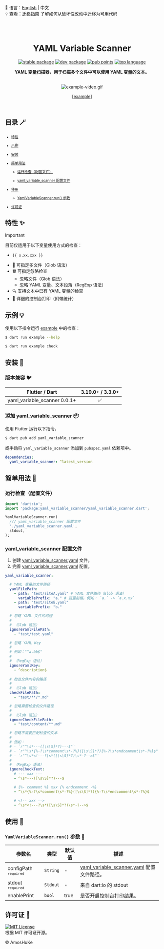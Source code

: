 📓 语言：[English](README.md) | 中文  
💡 查看：[迁移指南][] 了解如何从破坏性改动中迁移为可用代码  

<br/><br/>

<h1 align="center">YAML Variable Scanner</h1>

<p align="center">
  <a href="https://pub.dev/packages/yaml_variable_scanner"><img src="https://img.shields.io/pub/v/yaml_variable_scanner?color=3e4663&label=stable&logo=flutter" alt="stable package" /></a>
  <a href="https://pub.dev/packages/yaml_variable_scanner"><img src="https://img.shields.io/pub/v/yaml_variable_scanner?color=3e4663&label=dev&logo=flutter&include_prereleases" alt="dev package" /></a>
  <a href="https://pub.dev/packages/yaml_variable_scanner/score"><img src="https://img.shields.io/pub/points/yaml_variable_scanner?color=2E8B57&logo=flutter" alt="pub points" /></a>
  <a href="https://pub.dev/packages/yaml_variable_scanner"><img src="https://img.shields.io/github/languages/top/AmosHuKe/yaml_variable_scanner?color=00B4AB" alt="top language" /></a>
</p>

<p align="center">
  <strong>YAML 变量扫描器，用于扫描多个文件中可以使用 YAML 变量的文本。</strong>
</p>

<br/>

<div align="center">
  <img alt="example-video.gif" src="https://raw.githubusercontent.com/AmosHuKe/yaml_variable_scanner/main/README/example-video.gif" />

  [[example][]]

</div>

<br/>

## 目录 🪄

<sub>

- [特性](#特性-)

- [示例](#示例-)

- [安装](#安装-)

- [简单用法](#简单用法-)

  - [运行检查（配置文件）](#运行检查配置文件)

  - [yaml_variable_scanner 配置文件](#yaml_variable_scanner-配置文件)

- [使用](#使用-)

  - [YamlVariableScanner.run() 参数](#yamlvariablescannerrun-参数-)

- [许可证](#许可证-)

</sub>


## 特性 ✨

> [!IMPORTANT]  
> 目前仅适用于以下变量使用方式的检查：  
> - `{{ x.xx.xxx }}`  

- 📂 可指定多文件（Glob 语法）
- 🗑️ 可指定忽略检查
  - 忽略文件（Glob 语法）
  - 忽略 YAML 变量、文本段落（RegExp 语法）
- 🔍 支持文本中已有 YAML 变量的检查
- 🔦 详细的控制台打印（附带统计）


## 示例 💡

使用以下指令运行 [example][] 中的检查：

```sh
$ dart run example --help

$ dart run example check
```


## 安装 🎯
### 版本兼容 🐦  

| Flutter / Dart               | 3.19.0+ / 3.3.0+   |  
| ---                          | :----------------: |  
| yaml_variable_scanner 0.0.1+ | ✅                 |  


### 添加 yaml_variable_scanner 📦  

使用 Flutter 运行以下指令，  

```sh
$ dart pub add yaml_variable_scanner
```

或手动将 `yaml_variable_scanner` 添加到 `pubspec.yaml` 依赖项中。  

```yaml
dependencies:
  yaml_variable_scanner: ^latest_version
```


## 简单用法 📖  
### 运行检查（配置文件）

```dart
import 'dart:io';
import 'package:yaml_variable_scanner/yaml_variable_scanner.dart';

YamlVariableScanner.run(
  /// yaml_variable_scanner 配置文件
  './yaml_variable_scanner.yaml',
  stdout,
);
```


### yaml_variable_scanner 配置文件

1. 创建 [yaml_variable_scanner.yaml][] 文件。  
2. 完善 [yaml_variable_scanner.yaml][] 配置。  

```yaml
yaml_variable_scanner:

  # YAML 变量的文件路径
  yamlFilePath:
    - path: "test/siteA.yaml" # YAML 文件路径（Glob 语法）
      variablePrefix: "a." # 变量前缀。例如： `a.` -> `a.x.xx`
    - path: "test/siteB.yaml"
      variablePrefix: "b."

  # 忽略 YAML 文件的路径
  #
  # （Glob 语法）
  ignoreYamlFilePath:
    - "test/test.yaml"

  # 忽略 YAML Key
  #
  # 例如："^a.bb$"
  #
  # （RegExp 语法）
  ignoreYamlKey:
    - ^description$
  
  # 检查文件内容的路径
  #
  # （Glob 语法）
  checkFilePath:
    - "test/**/*.md"

  # 忽略需要检查的文件路径
  #
  # （Glob 语法）
  ignoreCheckFilePath:
    - "test/content/**.md"

  # 忽略不需要匹配检查的文本
  #
  # 例如： 
  # - `r"^\s*---([\s\S]*?)---$"`
  # - `r"^\s*{%-?\s*comment\s*-?%}([\s\S]*?){%-?\s*endcomment\s*-?%}$"`
  # - `r"^\s*<!---?\s*([\s\S]*?)\s*-?-->$"`
  #
  # （RegExp 语法）
  ignoreCheckText:
    # --- xxx ---
    - ^\s*---([\s\S]*?)---$

    # {%- comment %} xxx {% endcomment -%}
    - ^\s*{%-?\s*comment\s*-?%}([\s\S]*?){%-?\s*endcomment\s*-?%}$

    # <!-- xxx -->
    - ^\s*<!---?\s*([\s\S]*?)\s*-?-->$
```


## 使用 📖  
### `YamlVariableScanner.run()` 参数 🤖  

| 参数名 | 类型 | 默认值 | 描述 |  
| --- | --- | --- | --- |
| configPath <sup>`required`</sup> | `String` | - | [yaml_variable_scanner.yaml][] 配置文件路径。 |  
| stdout <sup>`required`</sup> | `Stdout` | - | 来自 dart:io 的 stdout |  
| enablePrint | `bool` | true | 是否开启控制台打印结果。 |  


## 许可证 📄  

[![MIT License](https://img.shields.io/badge/license-MIT-green)](https://github.com/AmosHuKe/yaml_variable_scanner/blob/main/LICENSE)  
根据 MIT 许可证开源。

© AmosHuKe


[迁移指南]: https://github.com/AmosHuKe/yaml_variable_scanner/blob/main/guides/migration_guide.md
[yaml_variable_scanner.yaml]: https://github.com/AmosHuKe/yaml_variable_scanner/blob/main/yaml_variable_scanner.yaml
[example]: https://github.com/AmosHuKe/yaml_variable_scanner/tree/main/example